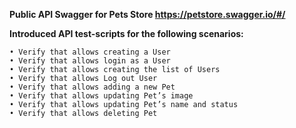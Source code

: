 **Public API Swagger for Pets Store https://petstore.swagger.io/#/**

**Introduced API test-scripts for the following scenarios:**

    • Verify that allows creating a User
    • Verify that allows login as a User
    • Verify that allows creating the list of Users
    • Verify that allows Log out User
    • Verify that allows adding a new Pet
    • Verify that allows updating Pet’s image
    • Verify that allows updating Pet’s name and status
    • Verify that allows deleting Pet